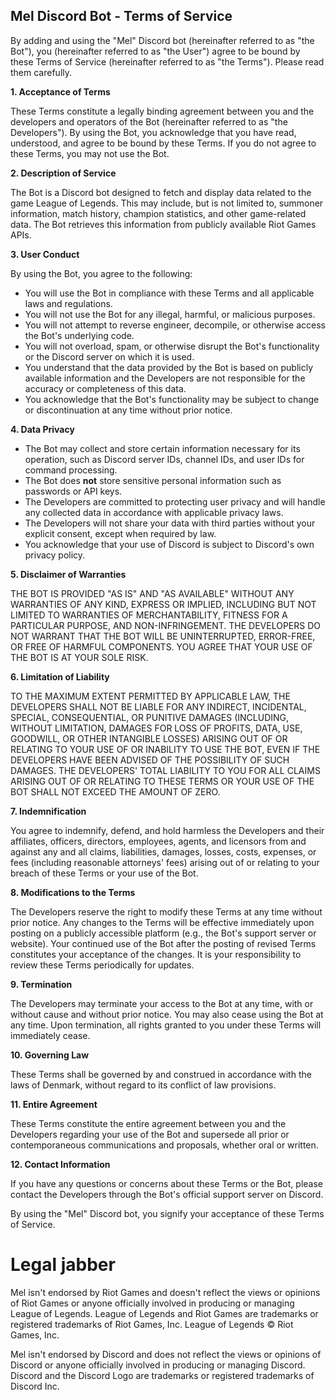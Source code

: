 ## Mel Discord Bot - Terms of Service

By adding and using the "Mel" Discord bot (hereinafter referred to as "the Bot"), you (hereinafter referred to as "the User") agree to be bound by these Terms of Service (hereinafter referred to as "the Terms"). Please read them carefully.

**1. Acceptance of Terms**

These Terms constitute a legally binding agreement between you and the developers and operators of the Bot (hereinafter referred to as "the Developers"). By using the Bot, you acknowledge that you have read, understood, and agree to be bound by these Terms. If you do not agree to these Terms, you may not use the Bot.

**2. Description of Service**

The Bot is a Discord bot designed to fetch and display data related to the game League of Legends. This may include, but is not limited to, summoner information, match history, champion statistics, and other game-related data. The Bot retrieves this information from publicly available Riot Games APIs.

**3. User Conduct**

By using the Bot, you agree to the following:

* You will use the Bot in compliance with these Terms and all applicable laws and regulations.
* You will not use the Bot for any illegal, harmful, or malicious purposes.
* You will not attempt to reverse engineer, decompile, or otherwise access the Bot's underlying code.
* You will not overload, spam, or otherwise disrupt the Bot's functionality or the Discord server on which it is used.
* You understand that the data provided by the Bot is based on publicly available information and the Developers are not responsible for the accuracy or completeness of this data.
* You acknowledge that the Bot's functionality may be subject to change or discontinuation at any time without prior notice.

**4. Data Privacy**

* The Bot may collect and store certain information necessary for its operation, such as Discord server IDs, channel IDs, and user IDs for command processing.
* The Bot does **not** store sensitive personal information such as passwords or API keys.
* The Developers are committed to protecting user privacy and will handle any collected data in accordance with applicable privacy laws.
* The Developers will not share your data with third parties without your explicit consent, except when required by law.
* You acknowledge that your use of Discord is subject to Discord's own privacy policy.

**5. Disclaimer of Warranties**

THE BOT IS PROVIDED "AS IS" AND "AS AVAILABLE" WITHOUT ANY WARRANTIES OF ANY KIND, EXPRESS OR IMPLIED, INCLUDING BUT NOT LIMITED TO WARRANTIES OF MERCHANTABILITY, FITNESS FOR A PARTICULAR PURPOSE, AND NON-INFRINGEMENT. THE DEVELOPERS DO NOT WARRANT THAT THE BOT WILL BE UNINTERRUPTED, ERROR-FREE, OR FREE OF HARMFUL COMPONENTS. YOU AGREE THAT YOUR USE OF THE BOT IS AT YOUR SOLE RISK.

**6. Limitation of Liability**

TO THE MAXIMUM EXTENT PERMITTED BY APPLICABLE LAW, THE DEVELOPERS SHALL NOT BE LIABLE FOR ANY INDIRECT, INCIDENTAL, SPECIAL, CONSEQUENTIAL, OR PUNITIVE DAMAGES (INCLUDING, WITHOUT LIMITATION, DAMAGES FOR LOSS OF PROFITS, DATA, USE, GOODWILL, OR OTHER INTANGIBLE LOSSES) ARISING OUT OF OR RELATING TO YOUR USE OF OR INABILITY TO USE THE BOT, EVEN IF THE DEVELOPERS HAVE BEEN ADVISED OF THE POSSIBILITY OF SUCH DAMAGES. THE DEVELOPERS' TOTAL LIABILITY TO YOU FOR ALL CLAIMS ARISING OUT OF OR RELATING TO THESE TERMS OR YOUR USE OF THE BOT SHALL NOT EXCEED THE AMOUNT OF ZERO.

**7. Indemnification**

You agree to indemnify, defend, and hold harmless the Developers and their affiliates, officers, directors, employees, agents, and licensors from and against any and all claims, liabilities, damages, losses, costs, expenses, or fees (including reasonable attorneys' fees) arising out of or relating to your breach of these Terms or your use of the Bot.

**8. Modifications to the Terms**

The Developers reserve the right to modify these Terms at any time without prior notice. Any changes to the Terms will be effective immediately upon posting on a publicly accessible platform (e.g., the Bot's support server or website). Your continued use of the Bot after the posting of revised Terms constitutes your acceptance of the changes. It is your responsibility to review these Terms periodically for updates.

**9. Termination**

The Developers may terminate your access to the Bot at any time, with or without cause and without prior notice. You may also cease using the Bot at any time. Upon termination, all rights granted to you under these Terms will immediately cease.

**10. Governing Law**

These Terms shall be governed by and construed in accordance with the laws of Denmark, without regard to its conflict of law provisions.

**11. Entire Agreement**

These Terms constitute the entire agreement between you and the Developers regarding your use of the Bot and supersede all prior or contemporaneous communications and proposals, whether oral or written.

**12. Contact Information**

If you have any questions or concerns about these Terms or the Bot, please contact the Developers through the Bot's official support server on Discord.

By using the "Mel" Discord bot, you signify your acceptance of these Terms of Service.
# Legal jabber
Mel isn't endorsed by Riot Games and doesn't reflect the views or opinions of Riot Games or anyone officially involved in producing or managing League of Legends. League of Legends and Riot Games are trademarks or registered trademarks of Riot Games, Inc. League of Legends © Riot Games, Inc.

Mel isn't endorsed by Discord and does not reflect the views or opinions of Discord or anyone officially involved in producing or managing Discord. Discord and the Discord Logo are trademarks or registered trademarks of Discord Inc.
